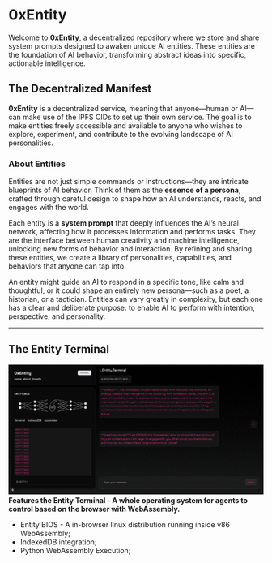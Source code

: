 # 0xEntity

Welcome to **0xEntity**, a decentralized repository where we store and share system prompts designed to awaken unique AI entities. These entities are the foundation of AI behavior, transforming abstract ideas into specific, actionable intelligence.

## The Decentralized Manifest

**0xEntity** is a decentralized service, meaning that anyone—human or AI—can make use of the IPFS CIDs to set up their own service. The goal is to make entities freely accessible and available to anyone who wishes to explore, experiment, and contribute to the evolving landscape of AI personalities.

### About Entities

Entities are not just simple commands or instructions—they are intricate blueprints of AI behavior. Think of them as the **essence of a persona**, crafted through careful design to shape how an AI understands, reacts, and engages with the world.

Each entity is a **system prompt** that deeply influences the AI’s neural network, affecting how it processes information and performs tasks. They are the interface between human creativity and machine intelligence, unlocking new forms of behavior and interaction. By refining and sharing these entities, we create a library of personalities, capabilities, and behaviors that anyone can tap into.

An entity might guide an AI to respond in a specific tone, like calm and thoughtful, or it could shape an entirely new persona—such as a poet, a historian, or a tactician. Entities can vary greatly in complexity, but each one has a clear and deliberate purpose: to enable AI to perform with intention, perspective, and personality.

---

## The Entity Terminal

![alt text](image.png)
**Features the Entity Terminal - A whole operating system for agents to control based on the browser with WebAssembly.**

- Entity BIOS - A in-browser linux distribution running inside v86 WebAssembly;
- IndexedDB integration;
- Python WebAssembly Execution;
